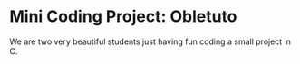 # Mini Coding Project: Obletuto

We are two very beautiful students just having fun coding a small project in C.

